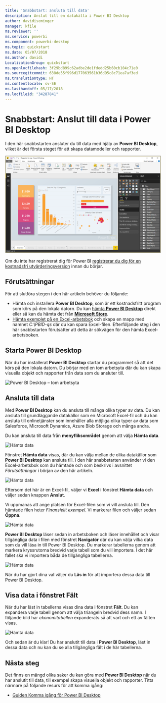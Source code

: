 ```yaml
---
title: 'Snabbstart: ansluta till data'
description: Anslut till en datakälla i Power BI Desktop
author: davidiseminger
manager: kfile
ms.reviewer: ''
ms.service: powerbi
ms.component: powerbi-desktop
ms.topic: quickstart
ms.date: 05/07/2018
ms.author: davidi
LocalizationGroup: quickstart
ms.openlocfilehash: 3f29bd899c62adbe2de1fdedd25b60cb104c71e0
ms.sourcegitcommit: 638de55f996d177063561b36d95c8c71ea7af3ed
ms.translationtype: HT
ms.contentlocale: sv-SE
ms.lasthandoff: 05/17/2018
ms.locfileid: "34287841"
---
```

# <a name="quickstart-connect-to-data-in-power-bi-desktop"></a>Snabbstart: Anslut till data i Power BI Desktop

I den här snabbstarten ansluter du till data med hjälp av **Power BI Desktop**, vilket är det första steget för att skapa datamodeller och rapporter.

![Power BI Desktop](media/desktop-what-is-desktop/what-is-desktop_01.png)

Om du inte har registrerat dig för Power BI [registrerar du dig för en kostnadsfri utvärderingsversion](https://app.powerbi.com/signupredirect?pbi_source=web) innan du börjar.

## <a name="prerequisites"></a>Förutsättningar

För att slutföra stegen i den här artikeln behöver du följande:
* Hämta och installera **Power BI Desktop**, som är ett kostnadsfritt program som körs på den lokala datorn. Du kan [hämta **Power BI Desktop**](https://powerbi.microsoft.com/desktop) direkt eller så kan du hämta det från [**Microsoft Store**](http://aka.ms/pbidesktopstore).
* [Hämta exemplet på en Excel-arbetsbok](http://go.microsoft.com/fwlink/?LinkID=521962) och skapa en mapp med namnet *C:\PBID-qs* där du kan spara Excel-filen. Efterföljande steg i den här snabbstarten förutsätter att detta är sökvägen för den hämta Excel-arbetsboken.

## <a name="launch-power-bi-desktop"></a>Starta Power BI Desktop

När du har installerat **Power BI Desktop** startar du programmet så att det körs på den lokala datorn. Du börjar med en tom arbetsyta där du kan skapa visuella objekt och rapporter från data som du ansluter till. 

![Power BI Desktop – tom arbetsyta](media/desktop-quickstart-connect-to-data/qs-connect-data_01.png)

## <a name="connect-to-data"></a>Ansluta till data

Med **Power BI Desktop** kan du ansluta till många olika typer av data. Du kan ansluta till grundläggande datakällor som en Microsoft Excel-fil och du kan ansluta till onlinetjänster som innehåller alla möjliga olika typer av data som Salesforce, Microsoft Dynamics, Azure Blob Storage och många andra. 

Du kan ansluta till data från **menyfliksområdet** genom att välja **Hämta data**.

![Hämta data](media/desktop-quickstart-connect-to-data/qs-connect-data_02.png)

Fönstret **Hämta data** visas, där du kan välja mellan de olika datakällor som **Power BI Desktop** kan ansluta till. I den här snabbstarten använder vi den Excel-arbetsbok som du hämtade och som beskrivs i avsnittet *Förutsättningar* i början av den här artikeln. 

![Hämta data](media/desktop-quickstart-connect-to-data/qs-connect-data_03.png)

Eftersom det här är en Excel-fil, väljer vi **Excel** i fönstret **Hämta data** och väljer sedan knappen **Anslut**.

Vi uppmanas att ange platsen för Excel-filen som vi vill ansluta till. Den hämtade filen heter *Finansiellt exempel*. Vi markerar filen och väljer sedan **Öppna**.

![Hämta data](media/desktop-quickstart-connect-to-data/qs-connect-data_04.png)

**Power BI Desktop** läser sedan in arbetsboken och läser innehållet och visar tillgängliga data i filen med fönstret **Navigatör** där du kan välja vilka data som du vill läsa in till Power BI Desktop. Du markerar tabellerna genom att markera kryssrutorna bredvid varje tabell som du vill importera. I det här fallet ska vi importera båda de tillgängliga tabellerna.

![Hämta data](media/desktop-quickstart-connect-to-data/qs-connect-data_05.png)

När du har gjort dina val väljer du **Läs in** för att importera dessa data till Power BI Desktop.

## <a name="view-data-in-the-fields-pane"></a>Visa data i fönstret Fält

När du har läst in tabellerna visas dina data i fönstret **Fält**. Du kan expandera varje tabell genom att välja triangeln bredvid dess namn. I följande bild har *ekonomitabellen* expanderats så att vart och ett av fälten visas. 

![Hämta data](media/desktop-quickstart-connect-to-data/qs-connect-data_06.png)

Och sedan är du klar! Du har anslutit till data i **Power BI Desktop**, läst in dessa data och nu kan du se alla tillgängliga fält i de här tabellerna.


## <a name="next-steps"></a>Nästa steg
Det finns en mängd olika saker du kan göra med **Power BI Desktop** när du har anslutit till data, till exempel skapa visuella objekt och rapporter. Titta närmare på följande resurs för att komma igång:

* [Guiden Komma igång för Power BI Desktop](desktop-getting-started.md)


